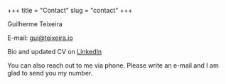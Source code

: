 +++
title = "Contact"
slug = "contact"
+++

Guilherme Teixeira

E-mail: gui@teixeira.io

Bio and updated CV on [LinkedIn](https://linkedin.com/in/gateixeira)

You can also reach out to me via phone. Please write an e-mail and I am glad to send you my number.